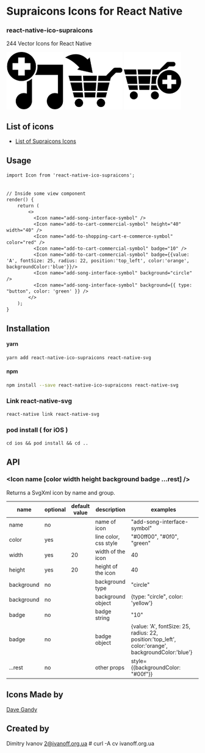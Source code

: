# Supraicons Icons for React Native

### react-native-ico-supraicons

244 Vector Icons for React Native

<img src="./static/add-song-interface-symbol.png" alt="add-song-interface-symbol" width="150" height="150"> <img src="./static/add-to-cart-commercial-symbol.png" alt="add-to-cart-commercial-symbol" width="150" height="150"> <img src="./static/add-to-shopping-cart-e-commerce-symbol.png" alt="add-to-shopping-cart-e-commerce-symbol" width="150" height="150">

## List of icons

- [List of Supraicons Icons](http://ico.simpleness.org/pack/supraicons)

## Usage

```
import Icon from 'react-native-ico-supraicons';


// Inside some view component
render() {
    return (
        <>
          <Icon name="add-song-interface-symbol" />
          <Icon name="add-to-cart-commercial-symbol" height="40" width="40" />
          <Icon name="add-to-shopping-cart-e-commerce-symbol" color="red" />
          <Icon name="add-to-cart-commercial-symbol" badge="10" />
          <Icon name="add-to-cart-commercial-symbol" badge={{value: 'A', fontSize: 25, radius: 22, position:'top_left', color:'orange', backgroundColor:'blue'}}/>
          <Icon name="add-song-interface-symbol" background="circle" />
          <Icon name="add-song-interface-symbol" background={{ type: "button", color: 'green' }} />
        </>
    );
}

```

## Installation

#### yarn

```bash
yarn add react-native-ico-supraicons react-native-svg
```

#### npm

```bash
npm install --save react-native-ico-supraicons react-native-svg
```

### Link react-native-svg

```bash
react-native link react-native-svg
```

### pod install ( for iOS )

```
cd ios && pod install && cd ..
```

## API

### <Icon name [color width height background badge ...rest] />

Returns a SvgXml icon by name and group.

 name | optional | default value | description | examples
------|----------|---------------|-------------|---------
name | no |  | name of icon | "add-song-interface-symbol"
color | yes | | line color, css style | "#00ff00", "#0f0", "green"
width | yes | 20 | width of the icon | 40
height | yes | 20 | height of the icon | 40
background | no | | background type | "circle"
background | no | | background object | {type: "circle", color: 'yellow'}
badge | no | | badge string | "10"
badge | no | | badge object | {value: 'A', fontSize: 25, radius: 22, position:'top_left', color:'orange', backgroundColor:'blue'}
...rest | no | | other props | style={{backgroundColor: "#00f"}}

## Icons Made by

[Dave Gandy](https://www.flaticon.com/authors/dave-gandy)

## Created by

Dimitry Ivanov <2@ivanoff.org.ua> # curl -A cv ivanoff.org.ua
